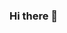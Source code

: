### Hi there 👋

<!--
**tinegaCollins/tinegaCollins** is a ✨ _special_ ✨ repository because its `README.md` (this file) appears on your GitHub profile.

Here are some ideas to get you started:


- 🌱 I’m currently learning JavaScript and it's frameworks
- 👯 I’m looking to collaborate on any project within my tech stack
- 😄 Pronouns: Yule/pale 😄😄😄 

[![GitHub Streak](https://github-readme-streak-stats.herokuapp.com/?user=tinegaCollins)](https://git.io/streak-stats)
